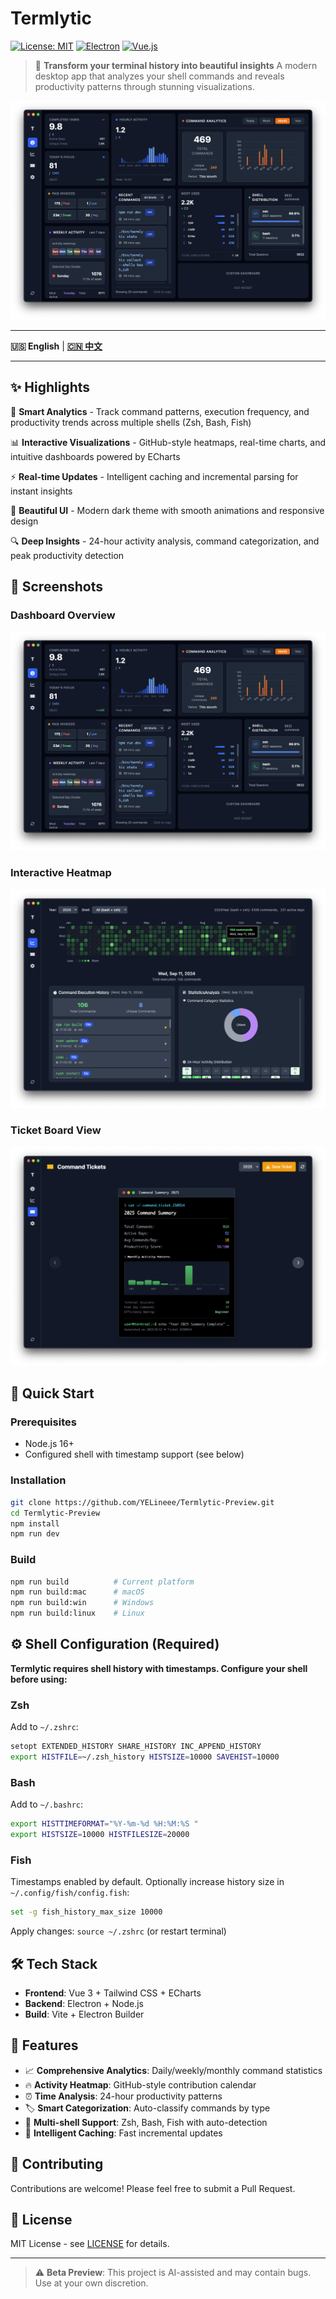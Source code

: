 # Termlytic

[![License: MIT](https://img.shields.io/badge/License-MIT-yellow.svg)](https://opensource.org/licenses/MIT) [![Electron](https://img.shields.io/badge/Electron-20+-blue.svg)](https://www.electronjs.org/) [![Vue.js](https://img.shields.io/badge/Vue.js-3.0+-green.svg)](https://vuejs.org/)

> 🚀 **Transform your terminal history into beautiful insights**
> A modern desktop app that analyzes your shell commands and reveals productivity patterns through stunning visualizations.

![Dashboard](resources/dashboard.png)

---

**🇺🇸 English** | **[🇨🇳 中文](README_CN.md)**

---

## ✨ Highlights

🎯 **Smart Analytics** - Track command patterns, execution frequency, and productivity trends across multiple shells (Zsh, Bash, Fish)

📊 **Interactive Visualizations** - GitHub-style heatmaps, real-time charts, and intuitive dashboards powered by ECharts

⚡ **Real-time Updates** - Intelligent caching and incremental parsing for instant insights

🎨 **Beautiful UI** - Modern dark theme with smooth animations and responsive design

🔍 **Deep Insights** - 24-hour activity analysis, command categorization, and peak productivity detection

## 📸 Screenshots

### Dashboard Overview
![Dashboard](resources/dashboard.png)

### Interactive Heatmap
![Heatmap](resources/heatmap.png)

### Ticket Board View
![Ticket Board](resources/ticket.png)

## 🚀 Quick Start

### Prerequisites
- Node.js 16+
- Configured shell with timestamp support (see below)

### Installation

```bash
git clone https://github.com/YELineee/Termlytic-Preview.git
cd Termlytic-Preview
npm install
npm run dev
```

### Build

```bash
npm run build          # Current platform
npm run build:mac      # macOS
npm run build:win      # Windows
npm run build:linux    # Linux
```

## ⚙️ Shell Configuration (Required)

**Termlytic requires shell history with timestamps. Configure your shell before using:**

### Zsh
Add to `~/.zshrc`:
```bash
setopt EXTENDED_HISTORY SHARE_HISTORY INC_APPEND_HISTORY
export HISTFILE=~/.zsh_history HISTSIZE=10000 SAVEHIST=10000
```

### Bash
Add to `~/.bashrc`:
```bash
export HISTTIMEFORMAT="%Y-%m-%d %H:%M:%S "
export HISTSIZE=10000 HISTFILESIZE=20000
```

### Fish
Timestamps enabled by default. Optionally increase history size in `~/.config/fish/config.fish`:
```bash
set -g fish_history_max_size 10000
```

Apply changes: `source ~/.zshrc` (or restart terminal)

## 🛠️ Tech Stack

- **Frontend**: Vue 3 + Tailwind CSS + ECharts
- **Backend**: Electron + Node.js
- **Build**: Vite + Electron Builder

## 📝 Features

- 📈 **Comprehensive Analytics**: Daily/weekly/monthly command statistics
- 🔥 **Activity Heatmap**: GitHub-style contribution calendar
- ⏰ **Time Analysis**: 24-hour productivity patterns
- 🏷️ **Smart Categorization**: Auto-classify commands by type
- 🔄 **Multi-shell Support**: Zsh, Bash, Fish with auto-detection
- 💾 **Intelligent Caching**: Fast incremental updates

## 🤝 Contributing

Contributions are welcome! Please feel free to submit a Pull Request.

## 📄 License

MIT License - see [LICENSE](LICENSE) for details.

---

> ⚠️ **Beta Preview**: This project is AI-assisted and may contain bugs. Use at your own discretion.
